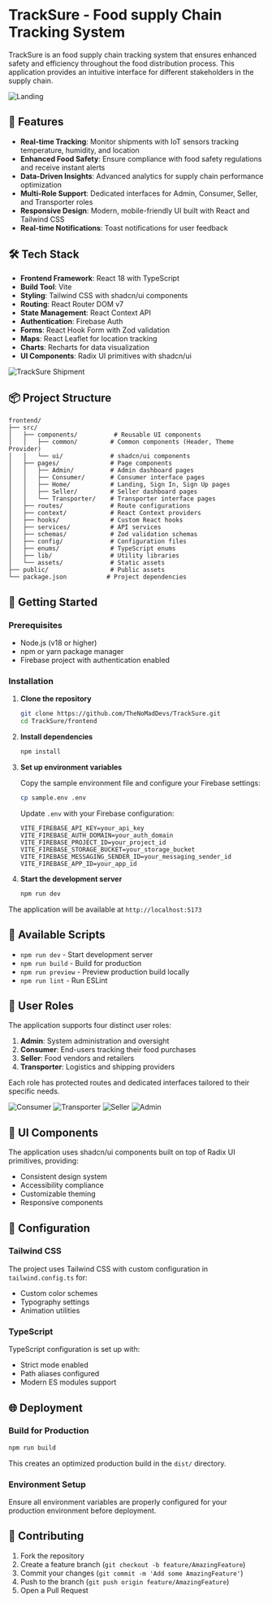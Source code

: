 # TrackSure - Food supply Chain Tracking System

TrackSure is an food supply chain tracking system that ensures enhanced safety and efficiency throughout the food distribution process. This application provides an intuitive interface for different stakeholders in the supply chain.

![Landing](https://github.com/user-attachments/assets/caa38878-ff97-43d8-ab53-e60fca9e9e4c)

## 🚀 Features

- **Real-time Tracking**: Monitor shipments with IoT sensors tracking temperature, humidity, and location
- **Enhanced Food Safety**: Ensure compliance with food safety regulations and receive instant alerts
- **Data-Driven Insights**: Advanced analytics for supply chain performance optimization
- **Multi-Role Support**: Dedicated interfaces for Admin, Consumer, Seller, and Transporter roles
- **Responsive Design**: Modern, mobile-friendly UI built with React and Tailwind CSS
- **Real-time Notifications**: Toast notifications for user feedback

## 🛠️ Tech Stack

- **Frontend Framework**: React 18 with TypeScript
- **Build Tool**: Vite
- **Styling**: Tailwind CSS with shadcn/ui components
- **Routing**: React Router DOM v7
- **State Management**: React Context API
- **Authentication**: Firebase Auth
- **Forms**: React Hook Form with Zod validation
- **Maps**: React Leaflet for location tracking
- **Charts**: Recharts for data visualization
- **UI Components**: Radix UI primitives with shadcn/ui

![TrackSure Shipment](https://i.ibb.co/wvpkYwc/Track-Sure.jpg)

## 📦 Project Structure

```
frontend/
├── src/
│   ├── components/          # Reusable UI components
│   │   ├── common/         # Common components (Header, Theme Provider)
│   │   └── ui/             # shadcn/ui components
│   ├── pages/              # Page components
│   │   ├── Admin/          # Admin dashboard pages
│   │   ├── Consumer/       # Consumer interface pages
│   │   ├── Home/           # Landing, Sign In, Sign Up pages
│   │   ├── Seller/         # Seller dashboard pages
│   │   └── Transporter/    # Transporter interface pages
│   ├── routes/             # Route configurations
│   ├── context/            # React Context providers
│   ├── hooks/              # Custom React hooks
│   ├── services/           # API services
│   ├── schemas/            # Zod validation schemas
│   ├── config/             # Configuration files
│   ├── enums/              # TypeScript enums
│   ├── lib/                # Utility libraries
│   └── assets/             # Static assets
├── public/                 # Public assets
└── package.json           # Project dependencies
```

## 🚀 Getting Started

### Prerequisites

- Node.js (v18 or higher)
- npm or yarn package manager
- Firebase project with authentication enabled

### Installation

1. **Clone the repository**
   ```bash
   git clone https://github.com/TheNoMadDevs/TrackSure.git
   cd TrackSure/frontend
   ```

2. **Install dependencies**
   ```bash
   npm install
   ```

3. **Set up environment variables**
   
   Copy the sample environment file and configure your Firebase settings:
   ```bash
   cp sample.env .env
   ```
   
   Update `.env` with your Firebase configuration:
   ```env
   VITE_FIREBASE_API_KEY=your_api_key
   VITE_FIREBASE_AUTH_DOMAIN=your_auth_domain
   VITE_FIREBASE_PROJECT_ID=your_project_id
   VITE_FIREBASE_STORAGE_BUCKET=your_storage_bucket
   VITE_FIREBASE_MESSAGING_SENDER_ID=your_messaging_sender_id
   VITE_FIREBASE_APP_ID=your_app_id
   ```

4. **Start the development server**
   ```bash
   npm run dev
   ```

The application will be available at `http://localhost:5173`

## 📜 Available Scripts

- `npm run dev` - Start development server
- `npm run build` - Build for production
- `npm run preview` - Preview production build locally
- `npm run lint` - Run ESLint

## 🔐 User Roles

The application supports four distinct user roles:

1. **Admin**: System administration and oversight
2. **Consumer**: End-users tracking their food purchases
3. **Seller**: Food vendors and retailers
4. **Transporter**: Logistics and shipping providers

Each role has protected routes and dedicated interfaces tailored to their specific needs.

![Consumer](https://github.com/user-attachments/assets/03f66390-8960-4138-8021-bfea06a6450c)
![Transporter](https://github.com/user-attachments/assets/81d53480-bbce-42f0-aa63-8bc72a05dc28)
![Seller](https://github.com/user-attachments/assets/ccd00913-45ff-4b5f-9d6b-252edd21d599)
![Admin](https://github.com/user-attachments/assets/4248c2e0-5dfe-4f50-b198-dc74a52cc0ae)


## 🎨 UI Components

The application uses shadcn/ui components built on top of Radix UI primitives, providing:

- Consistent design system
- Accessibility compliance
- Customizable theming
- Responsive components

## 🔧 Configuration

### Tailwind CSS
The project uses Tailwind CSS with custom configuration in `tailwind.config.ts` for:
- Custom color schemes
- Typography settings
- Animation utilities

### TypeScript
TypeScript configuration is set up with:
- Strict mode enabled
- Path aliases configured
- Modern ES modules support

## 🌐 Deployment

### Build for Production

```bash
npm run build
```

This creates an optimized production build in the `dist/` directory.

### Environment Setup

Ensure all environment variables are properly configured for your production environment before deployment.

## 🤝 Contributing

1. Fork the repository
2. Create a feature branch (`git checkout -b feature/AmazingFeature`)
3. Commit your changes (`git commit -m 'Add some AmazingFeature'`)
4. Push to the branch (`git push origin feature/AmazingFeature`)
5. Open a Pull Request
